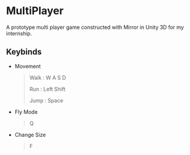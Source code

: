 # MultiPlayer

A prototype multi player game constructed with Mirror in Unity 3D for my internship.

## **Keybinds**
- Movement 
  > Walk : W A S D
  >
  > Run : Left Shift
  >
  > Jump : Space
- Fly Mode
  > Q
- Change Size
  > F
